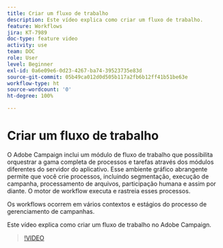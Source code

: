 ```yaml
---
title: Criar um fluxo de trabalho
description: Este vídeo explica como criar um fluxo de trabalho.
feature: Workflows
jira: KT-7989
doc-type: feature video
activity: use
team: DOC
role: User
level: Beginner
exl-id: 0a6e09e6-0d23-4267-ba74-39523735e83d
source-git-commit: 05b49ca012d0d505b117a2fb6b12ff41b51be63e
workflow-type: ht
source-wordcount: '0'
ht-degree: 100%

---
```


# Criar um fluxo de trabalho

O Adobe Campaign inclui um módulo de fluxo de trabalho que possibilita orquestrar a gama completa de processos e tarefas através dos módulos diferentes do servidor do aplicativo. Esse ambiente gráfico abrangente permite que você crie processos, incluindo segmentação, execução de campanha, processamento de arquivos, participação humana e assim por diante. O motor de workflow executa e rastreia esses processos.

Os workflows ocorrem em vários contextos e estágios do processo de gerenciamento de campanhas.

Este vídeo explica como criar um fluxo de trabalho no Adobe Campaign.

>[!VIDEO](https://video.tv.adobe.com/v/25559?quality=12&learn=on)
